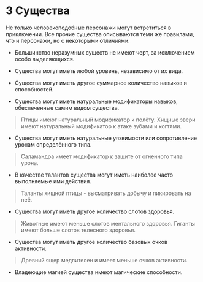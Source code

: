 # 3 Существа

Не только человекоподобные персонажи могут встретиться в приключении.
Все прочие существа описываются теми же правилами, что и персонажи, но с некоторыми отличиями.

- Большинство неразумных существ не имеют черт, за исключением особо выделяющихся.

- Существа могут иметь любой уровень, независимо от их вида.

- Существа могут иметь другое суммарное количество навыков и способностей.

- Существа могут иметь натуральные модификаторы навыков, обеспеченные самим видом существа.

>Птицы имеют натуральный модификатор к полёту.
>Хищные звери имеют натуральный модификатор к атаке зубами и когтями.

- Существа могут иметь натуральные уязвимости или сопротивление уронам определённого типа.

>Саламандра имеет модификатор к защите от огненного типа урона.

- В качестве талантов существа могут иметь наиболее часто выполняемые ими действия.

>Таланты хищной птицы - высматривать добычу и пикировать на неё.

- Существа могут иметь другое количество слотов здоровья.

>Животные имеют меньше слотов ментального здоровья.
>Гиганты имеют больше слотов телесного здоровья.

- Существа могут иметь другое количество базовых очков активности.

>Древний ящер медлителен и имеет меньше очков активности.

- Владеющие магией существа имеют магические способности.